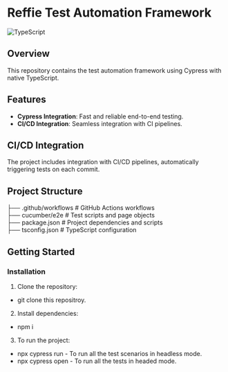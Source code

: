 # Reffie Test Automation Framework

![TypeScript](https://img.shields.io/badge/-TypeScript-3178C6?logo=typescript&logoColor=white)


## Overview

This repository contains the test automation framework using Cypress with native TypeScript.  

## Features

- **Cypress Integration**: Fast and reliable end-to-end testing.
- **CI/CD Integration**: Seamless integration with CI pipelines.

## CI/CD Integration

The project includes integration with CI/CD pipelines, automatically triggering tests on each commit.

## Project Structure

├── .github/workflows # GitHub Actions workflows  
├── cucumber/e2e # Test scripts and page objects  
├── package.json # Project dependencies and scripts  
├── tsconfig.json # TypeScript configuration  

## Getting Started

### Installation

1. Clone the repository:  
- git clone this repositroy.

2. Install dependencies:  
- npm i

3. To run the project:  
* npx cypress run - To run all the test scenarios in headless mode.
* npx cypress open - To run all the tests in headed mode.
